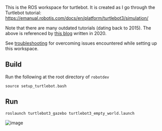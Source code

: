 This is the ROS workspace for turtlebot. It is
created as I go through the Turtlebot tutorial:
https://emanual.robotis.com/docs/en/platform/turtlebot3/simulation/

Note that there are many outdated tutorials (dating back to 2015).
The above is referenced by [this blog](https://automaticaddison.com/how-to-launch-the-turtlebot3-simulation-with-ros/)
written in 2020.

See [troubleshooting](troubleshooting.md) for overcoming
issues encountered while setting up this workspace.


## Build
Run the following at the root directory of `robotdev`
```
source setup_turtlebot.bash
```

## Run
```
roslaunch turtlebot3_gazebo turtlebot3_empty_world.launch
```
![image](https://user-images.githubusercontent.com/7720184/148667706-bfb70da8-eda3-4e48-861f-1a1e677da11f.png)
